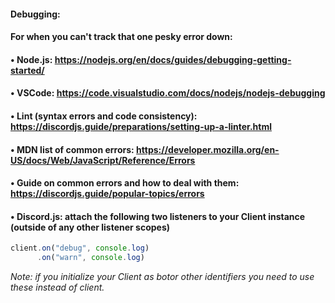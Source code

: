 #### Debugging:
#### For when you can't track that one pesky error down:
#### • Node.js: https://nodejs.org/en/docs/guides/debugging-getting-started/
#### • VSCode: https://code.visualstudio.com/docs/nodejs/nodejs-debugging
#### • Lint (syntax errors and code consistency): https://discordjs.guide/preparations/setting-up-a-linter.html
#### • MDN list of common errors: https://developer.mozilla.org/en-US/docs/Web/JavaScript/Reference/Errors
#### • Guide on common errors and how to deal with them: https://discordjs.guide/popular-topics/errors
#### • Discord.js: attach the following two listeners to your Client instance (outside of any other listener scopes)

```js
client.on("debug", console.log)
      .on("warn", console.log)
```

*Note: if you initialize your Client as botor other identifiers you need to use these instead of client.*